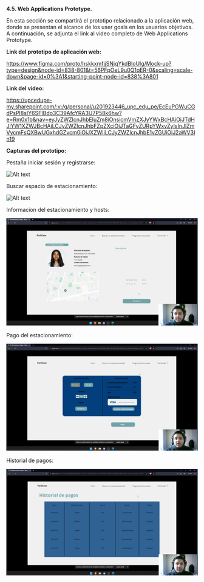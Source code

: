 **4.5. Web Applications Prototype.**

En esta sección se compartirá el prototipo relacionado a la aplicación web, donde se presentan el alcance de los user goals en los usuarios objetivos. A continuación, se adjunta el link al video completo de Web Applications Prototype.

**Link del prototipo de aplicación web:**

<https://www.figma.com/proto/hskkxmfjjSNjqYkdBIoUlg/Mock-up?type=design&node-id=838-801&t=56PFpOeL9u0Q1qER-0&scaling=scale-down&page-id=0%3A1&starting-point-node-id=838%3A801>

**Link del video:**

<https://upcedupe-my.sharepoint.com/:v:/g/personal/u201923446_upc_edu_pe/EcEuPGWuCGdPsPl8sIY6SFIBdo3C39AfcYRA3U7P58k6hw?e=Rm0x1b&nav=eyJyZWZlcnJhbEluZm8iOnsicmVmZXJyYWxBcHAiOiJTdHJlYW1XZWJBcHAiLCJyZWZlcnJhbFZpZXciOiJTaGFyZURpYWxvZyIsInJlZmVycmFsQXBwUGxhdGZvcm0iOiJXZWIiLCJyZWZlcnJhbE1vZGUiOiJ2aWV3In19>

**Capturas del prototipo:**

Pestaña iniciar sesión y registrarse:

![Alt text](<Images/Prototipo pestaña inicio sesion y registro.png>)

Buscar espacio de estacionamiento:

![Alt text](<Images/Prototipo pestaña busqueda de espacios.png>)

Informacion del estacionamiento y hosts:

![Alt text](<Images/Prototipo informacion de estacionamiento.png>)

Pago del estacionamiento:

![Alt text](<Images/Prototipo pago de estacionamiento.png>)

Historial de pagos: 

![Alt text](<Images/Prototipo Historial de pagos.png>)